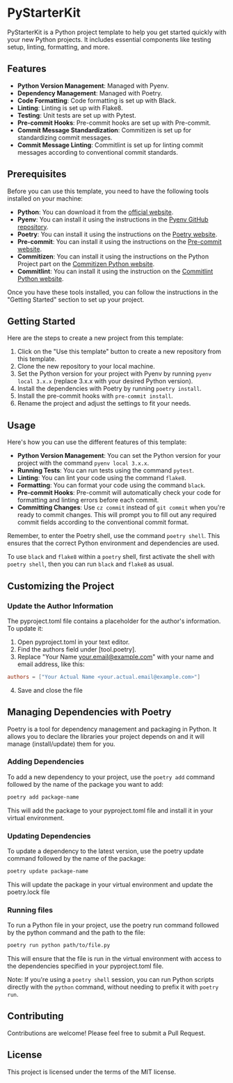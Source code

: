 # PyStarterKit

PyStarterKit is a Python project template to help you get started quickly with your new Python projects. It includes essential components like testing setup, linting, formatting, and more.

## Features

- **Python Version Management**: Managed with Pyenv.
- **Dependency Management**: Managed with Poetry.
- **Code Formatting**: Code formatting is set up with Black.
- **Linting**: Linting is set up with Flake8.
- **Testing**: Unit tests are set up with Pytest.
- **Pre-commit Hooks**: Pre-commit hooks are set up with Pre-commit.
- **Commit Message Standardization**: Commitizen is set up for standardizing commit messages.
- **Commit Message Linting**: Commitlint is set up for linting commit messages according to conventional commit standards.

## Prerequisites

Before you can use this template, you need to have the following tools installed on your machine:

- **Python**: You can download it from the [official website](https://www.python.org/downloads/).
- **Pyenv**: You can install it using the instructions in the [Pyenv GitHub repository](https://github.com/pyenv/pyenv#installation).
- **Poetry**: You can install it using the instructions on the [Poetry website](https://python-poetry.org/docs/#installation).
- **Pre-commit**: You can install it using the instructions on the [Pre-commit website](https://pre-commit.com/#install).
- **Commitizen**: You can install it using the instructions on the Python Project part on the [Commitizen Python website](https://pypi.org/project/commitizen/#description).
- **Commitlint**: You can install it using the instruction on the [Commitlint Python website](https://pypi.org/project/commitlint/#description).

Once you have these tools installed, you can follow the instructions in the "Getting Started" section to set up your project.

## Getting Started

Here are the steps to create a new project from this template:

1. Click on the "Use this template" button to create a new repository from this template.
2. Clone the new repository to your local machine.
3. Set the Python version for your project with Pyenv by running `pyenv local 3.x.x` (replace 3.x.x with your desired Python version).
4. Install the dependencies with Poetry by running `poetry install`.
5. Install the pre-commit hooks with `pre-commit install`.
6. Rename the project and adjust the settings to fit your needs.

## Usage

Here's how you can use the different features of this template:

- **Python Version Management**: You can set the Python version for your project with the command `pyenv local 3.x.x`.
- **Running Tests**: You can run tests using the command `pytest`.
- **Linting**: You can lint your code using the command `flake8`.
- **Formatting**: You can format your code using the command `black`.
- **Pre-commit Hooks**: Pre-commit will automatically check your code for formatting and linting errors before each commit.
- **Committing Changes**: Use `cz commit` instead of `git commit` when you're ready to commit changes. This will prompt you to fill out any required commit fields according to the conventional commit format.

Remember, to enter the Poetry shell, use the command `poetry shell`. This ensures that the correct Python environment and dependencies are used.

To use `black` and `flake8` within a `poetry` shell, first activate the shell with `poetry shell`, then you can run `black` and `flake8` as usual.

## Customizing the Project

### Update the Author Information

The pyproject.toml file contains a placeholder for the author's information. To update it:

1. Open pyproject.toml in your text editor.
2. Find the authors field under [tool.poetry].
3. Replace "Your Name <your.email@example.com>" with your name and email address, like this:

```toml
authors = ["Your Actual Name <your.actual.email@example.com>"]
```

4. Save and close the file


## Managing Dependencies with Poetry

Poetry is a tool for dependency management and packaging in Python. It allows you to declare the libraries your project depends on and it will manage (install/update) them for you.

### Adding Dependencies

To add a new dependency to your project, use the `poetry add` command followed by the name of the package you want to add:

```bash
poetry add package-name
```

This will add the package to your pyproject.toml file and install it in your virtual environment.

### Updating Dependencies

To update a dependency to the latest version, use the poetry update command followed by the name of the package:

```bash
poetry update package-name
```

This will update the package in your virtual environment and update the poetry.lock file

### Running files

To run a Python file in your project, use the poetry run command followed by the python command and the path to the file:

```bash
poetry run python path/to/file.py
```

This will ensure that the file is run in the virtual environment with access to the dependencies specified in your pyproject.toml file.

Note: If you're using a `poetry shell` session, you can run Python scripts directly with the `python` command, without needing to prefix it with `poetry run`.

## Contributing

Contributions are welcome! Please feel free to submit a Pull Request.

## License

This project is licensed under the terms of the MIT license.
